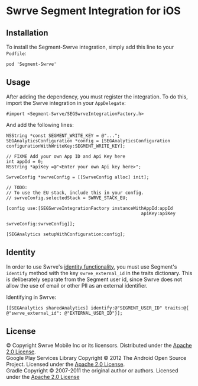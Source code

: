 # Swrve Segment Integration for iOS

## Installation

To install the Segment-Swrve integration, simply add this line to your `Podfile`:

```
pod 'Segment-Swrve'
```

## Usage

After adding the dependency, you must register the integration.  To do this, import the Swrve integration in your `AppDelegate`:

```
#import <Segment-Swrve/SEGSwrveIntegrationFactory.h>
```

And add the following lines:

```
NSString *const SEGMENT_WRITE_KEY = @"...";
SEGAnalyticsConfiguration *config = [SEGAnalyticsConfiguration configurationWithWriteKey:SEGMENT_WRITE_KEY];

// FIXME Add your own App ID and Api Key here
int appId = 0;
NSString *apiKey =@"<Enter your own Api key here>";

SwrveConfig *swrveConfig = [[SwrveConfig alloc] init];

// TODO:
// To use the EU stack, include this in your config.
// swrveConfig.selectedStack = SWRVE_STACK_EU;

[config use:[SEGSwrveIntegrationFactory instanceWithAppId:appId
                                                   apiKey:apiKey
                                              swrveConfig:swrveConfig]];

[SEGAnalytics setupWithConfiguration:config];
```

## Identity

In order to use Swrve's [identity functionality](https://docs.swrve.com/developer-documentation/integration/ios/#User_identity), you must use Segment's `identify` method with the key `swrve_external_id` in the traits dictionary. This is deliberately separate from the Segment user id, since Swrve does not allow the use of email or other PII as an external identifier.

Identifying in Swrve:
```
[[SEGAnalytics sharedAnalytics] identify:@"SEGMENT_USER_ID" traits:@{ @"swrve_external_id": @"EXTERNAL_USER_ID"}];
```

## License

© Copyright Swrve Mobile Inc or its licensors. Distributed under the [Apache 2.0 License](LICENSE).  
Google Play Services Library Copyright © 2012 The Android Open Source Project. Licensed under the [Apache 2.0 License](http://www.apache.org/licenses/LICENSE-2.0).  
Gradle Copyright © 2007-2011 the original author or authors. Licensed under the [Apache 2.0 License](http://www.apache.org/licenses/LICENSE-2.0)
